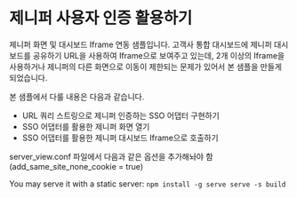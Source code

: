 # 제니퍼 사용자 인증 활용하기

제니퍼 화면 및 대시보드 Iframe 연동 샘플입니다. 고객사 통합 대시보드에 제니퍼 대시보드를 공유하기 URL을 사용하여 Iframe으로 보여주고 있는데, 2개 이상의 Iframe을 사용하거나 제니퍼의 다른 화면으로 이동이 제한되는 문제가 있어서 본 샘플을 만들게 되었습니다.

본 샘플에서 다룰 내용은 다음과 같습니다.

 - URL 쿼리 스트링으로 제니퍼 인증하는 SSO 어댑터 구현하기
 - SSO 어댑터를 활용한 제니퍼 화면 열기
 - SSO 어댑터를 활용한 제니퍼 대시보드 Iframe으로 호출하기

server_view.conf 파일에서 다음과 같은 옵션을 추가해놔야 함 (add_same_site_none_cookie = true)

You may serve it with a static server:
`
npm install -g serve
serve -s build
`
